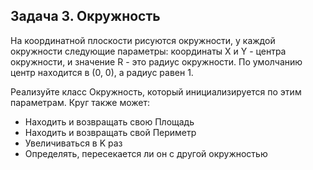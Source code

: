 ## Задача 3. Окружность
На координатной плоскости рисуются окружности, у каждой окружности следующие параметры: координаты X и Y - центра окружности, и значение R - это радиус окружности. По умолчанию центр находится в (0, 0), а радиус равен 1.

Реализуйте класс Окружность, который инициализируется по этим параметрам. Круг также может:
- Находить и возвращать свою Площадь
- Находить и возвращать свой Периметр
- Увеличиваться в K раз
- Определять, пересекается ли он с другой окружностью

